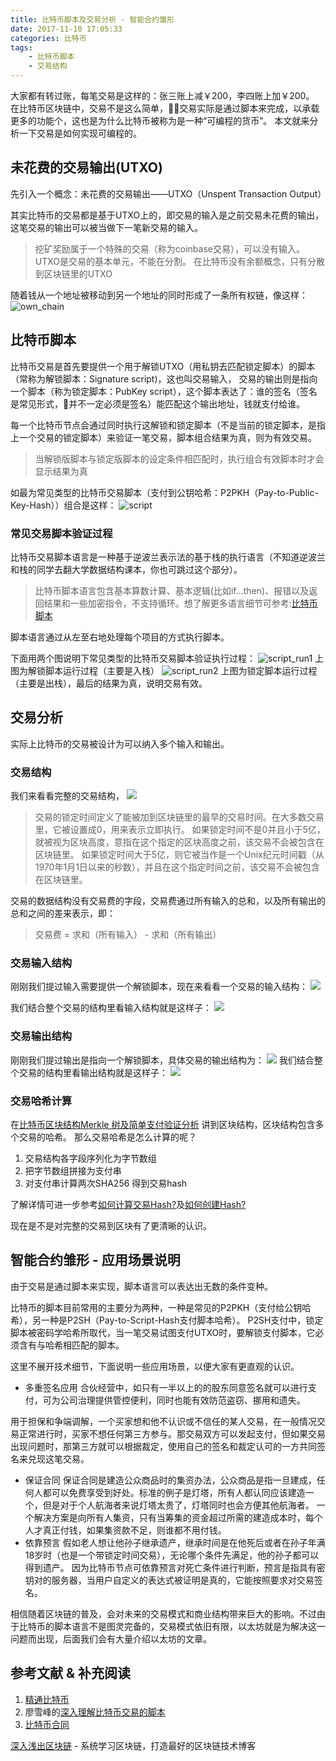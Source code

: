 ```yaml
---
title: 比特币脚本及交易分析 - 智能合约雏形
date: 2017-11-10 17:05:33
categories: 比特币
tags:
    - 比特币脚本
    - 交易结构
---
```


大家都有转过账，每笔交易是这样的：张三账上减￥200，李四账上加￥200。
在比特币区块链中，交易不是这么简单，交易实际是通过脚本来完成，以承载更多的功能个，这也是为什么比特币被称为是一种“可编程的货币”。
本文就来分析一下交易是如何实现可编程的。

<!-- more -->

## 未花费的交易输出(UTXO)
先引入一个概念：未花费的交易输出——UTXO（Unspent Transaction Output）

其实比特币的交易都是基于UTXO上的，即交易的输入是之前交易未花费的输出，这笔交易的输出可以被当做下一笔新交易的输入。
> 挖矿奖励属于一个特殊的交易（称为coinbase交易），可以没有输入。
> UTXO是交易的基本单元，不能在分割。
> 在比特币没有余额概念，只有分散到区块链里的UTXO

随着钱从一个地址被移动到另一个地址的同时形成了一条所有权链，像这样：
![own_chain](/images/own_chain.jpeg)

## 比特币脚本

比特币交易是首先要提供一个用于解锁UTXO（用私钥去匹配锁定脚本）的脚本（常称为解锁脚本：Signature script)，这也叫交易输入，
交易的输出则是指向一个脚本（称为锁定脚本：PubKey script），这个脚本表达了：谁的签名（签名是常见形式，并不一定必须是签名）能匹配这个输出地址，钱就支付给谁。

每一个比特币节点会通过同时执行这解锁和锁定脚本（不是当前的锁定脚本，是指上一个交易的锁定脚本）来验证一笔交易，脚本组合结果为真，则为有效交易。
> 当解锁版脚本与锁定版脚本的设定条件相匹配时，执行组合有效脚本时才会显示结果为真

如最为常见类型的比特币交易脚本（支付到公钥哈希：P2PKH（Pay-to-Public-Key-Hash））组合是这样：
![script](/images/script.jpeg)

### 常见交易脚本验证过程
比特币交易脚本语言是一种基于逆波兰表示法的基于栈的执行语言（不知道逆波兰和栈的同学去翻大学数据结构课本，你也可跳过这个部分）。
> 比特币脚本语言包含基本算数计算、基本逻辑(比如if…then)、报错以及返回结果和一些加密指令，不支持循环。想了解更多语言细节可参考:[比特币脚本](http://www.8btc.com/bitcoin_scripts)

脚本语言通过从左至右地处理每个项目的方式执行脚本。

下面用两个图说明下常见类型的比特币交易脚本验证执行过程：
![script_run1](/images/script_run1.jpeg)
上图为解锁脚本运行过程（主要是入栈）
![script_run2](/images/script_run2.jpeg)
上图为锁定脚本运行过程（主要是出栈），最后的结果为真，说明交易有效。

## 交易分析
实际上比特币的交易被设计为可以纳入多个输入和输出。
### 交易结构
我们来看看完整的交易结构，
![](/images/tx_struce.jpeg)

> 交易的锁定时间定义了能被加到区块链里的最早的交易时间。在大多数交易里，它被设置成0，用来表示立即执行。
如果锁定时间不是0并且小于5亿，就被视为区块高度，意指在这个指定的区块高度之前，该交易不会被包含在区块链里。
如果锁定时间大于5亿，则它被当作是一个Unix纪元时间戳（从1970年1月1日以来的秒数），并且在这个指定时间之前，该交易不会被包含在区块链里。

交易的数据结构没有交易费的字段，交易费通过所有输入的总和，以及所有输出的总和之间的差来表示，即：

> 交易费 = 求和（所有输入） - 求和（所有输出）

### 交易输入结构
刚刚我们提过输入需要提供一个解锁脚本，现在来看看一个交易的输入结构：
![](/images/tx_input_struce.jpeg)

我们结合整个交易的结构里看输入结构就是这样子：
![](/images/tx_input_overview.jpeg)

### 交易输出结构
刚刚我们提过输出是指向一个解锁脚本，具体交易的输出结构为：
![](/images/tx_output_struce.jpeg)
我们结合整个交易的结构里看输出结构就是这样子：
![](/images/tx_output_overview.jpeg)

### 交易哈希计算
在[比特币区块结构Merkle 树及简单支付验证分析](https://xiaozhuanlan.com/topic/1402935768) 讲到区块结构，区块结构包含多个交易的哈希。
那么交易哈希是怎么计算的呢？
1. 交易结构各字段序列化为字节数组
2. 把字节数组拼接为支付串
3. 对支付串计算两次SHA256 得到交易hash

了解详情可进一步参考[如何计算交易Hash?](https://bitcoin.stackexchange.com/questions/2859/how-are-transaction-hashes-calculated)及[如何创建Hash?](https://bitcointalk.org/index.php?topic=54451.msg649253#msg649253)

现在是不是对完整的交易到区块有了更清晰的认识。

## 智能合约雏形 - 应用场景说明
由于交易是通过脚本来实现，脚本语言可以表达出无数的条件变种。

比特币的脚本目前常用的主要分为两种，一种是常见的P2PKH（支付给公钥哈希），另一种是P2SH（Pay-to-Script-Hash支付脚本哈希）。
P2SH支付中，锁定脚本被密码学哈希所取代，当一笔交易试图支付UTXO时，要解锁支付脚本，它必须含有与哈希相匹配的脚本。

这里不展开技术细节，下面说明一些应用场景，以便大家有更直观的认识。
* 多重签名应用
 合伙经营中，如只有一半以上的的股东同意签名就可以进行支付，可为公司治理提供管控便利，同时也能有效防范盗窃、挪用和遗失。

 用于担保和争端调解，一个买家想和他不认识或不信任的某人交易，在一般情况交易正常进行时，买家不想任何第三方参与。那交易双方可以发起支付，但如果交易出现问题时，那第三方就可以根据裁定，使用自己的签名和裁定认可的一方共同签名来兑现这笔交易。

* 保证合同
 保证合同是建造公众商品时的集资办法，公众商品是指一旦建成，任何人都可以免费享受到好处。标准的例子是灯塔，所有人都认同应该建造一个，但是对于个人航海者来说灯塔太贵了，灯塔同时也会方便其他航海者。
 一个解决方案是向所有人集资，只有当筹集的资金超过所需的建造成本时，每个人才真正付钱，如果集资款不足，则谁都不用付钱。
* 依靠预言
  假如老人想让他孙子继承遗产，继承时间是在他死后或者在孙子年满18岁时（也是一个带锁定时间交易），无论哪个条件先满足，他的孙子都可以得到遗产。
  因为比特币节点可依靠预言对死亡条件进行判断，预言是指具有密钥对的服务器，当用户自定义的表达式被证明是真的，它能按照要求对交易签名。

相信随着区块链的普及，会对未来的交易模式和商业结构带来巨大的影响。不过由于比特币的脚本语言不是图灵完备的，交易模式依旧有限，以太坊就是为解决这一问题而出现，后面我们会有大量介绍以太坊的文章。

## 参考文献 & 补充阅读
1. [精通比特币](http://book.8btc.com/master_bitcoin)
2. 廖雪峰的[深入理解比特币交易的脚本](http://www.infoq.com/cn/articles/deep-understanding-of-bitcoin-transaction-script)
3. [比特币合同](http://www.8btc.com/bitcoin_contracts)


[深入浅出区块链](https://learnblockchain.cn/) - 系统学习区块链，打造最好的区块链技术博客